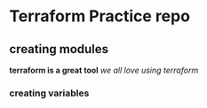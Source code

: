 # Terraform Practice repo


## creating modules

**terraform is a great tool**
*we all love using terraform*

### creating variables
